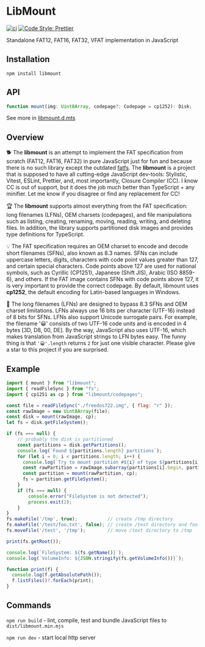 # LibMount

[![ci](https://github.com/vip-delete/libmount/actions/workflows/ci.yaml/badge.svg)](https://github.com/vip-delete/libmount/actions/workflows/ci.yaml)
[![Code Style: Prettier](https://img.shields.io/badge/code_style-prettier-ff69b4.svg)](https://github.com/prettier/prettier)

Standalone FAT12, FAT16, FAT32, VFAT implementation in JavaScript

## Installation

`npm install libmount`

## API

```javascript
function mount(img: Uint8Array, codepage?: Codepage = cp1252): Disk;
```

See more in [libmount.d.mts](types/libmount.d.mts)

## Overview

🐕 The **libmount** is an attempt to implement the FAT specification from scratch (FAT12, FAT16, FAT32) in pure JavaScript just for fun and because there is no such library except the outdated [fatfs](https://github.com/natevw/fatfs). The **libmount** is a project that is supposed to have all cutting-edge JavaScript dev-tools: Stylistic, Vitest, ESLint, Prettier, and, most importantly, Closure Compiler (CC). I know CC is out of support, but it does the job much better than TypeScript + any minifier. Let me know if you disagree or find any replacement for CC!

🏆 The **libmount** supports almost everything from the FAT specification: long filenames (LFNs), OEM charsets (codepages), and file manipulations such as listing, creating, renaming, moving, reading, writing, and deleting files. In addition, the library supports partitioned disk images and provides type definitions for TypeScript.

💡 The FAT specification requires an OEM charset to encode and decode short filenames (SFNs), also known as 8.3 names. SFNs can include uppercase letters, digits, characters with code point values greater than 127, and certain special characters. Code points above 127 are used for national symbols, such as Cyrillic (CP1251), Japanese (Shift JIS), Arabic (ISO 8859-6), and others. If the FAT image contains SFNs with code points above 127, it is very important to provide the correct codepage. By default, libmount uses **cp1252**, the default encoding for Latin-based languages in Windows.

🌟 The long filenames (LFNs) are designed to bypass 8.3 SFNs and OEM charset limitations. LFNs always use 16 bits per character (UTF-16) instead of 8 bits for SFNs. LFNs also support Unicode surrogate pairs. For example, the filename '😀' consists of two UTF-16 code units and is encoded in 4 bytes [3D, D8, 00, DE]. By the way, JavaScript also uses UTF-16, which makes translation from JavaScript strings to LFN bytes easy. The funny thing is that `'😀'.length` returns `2` for just one visible character. Please give a star to this project if you are surprised.

## Example

```javascript
import { mount } from "libmount";
import { readFileSync } from "fs";
import { cp1251 as cp } from "libmount/codepages";

const file = readFileSync("./freedos722.img", { flag: "r" });
const rawImage = new Uint8Array(file);
const disk = mount(rawImage, cp);
let fs = disk.getFileSystem();

if (fs === null) {
    // probably the disk is partitioned
    const partitions = disk.getPartitions();
    console.log(`Found ${partitions.length} partitions`);
    for (let i = 0; i < partitions.length; i++) {
      console.log(`Try to mount partition #${i} of type ${partitions[i].type}`);
      const rawPartition = rawImage.subarray(partitions[i].begin, partitions[i].end);
      const partition = mount(rawPartition, cp);
      fs = partition.getFileSystem();
    }
    if (fs === null) {
        console.error("FileSystem is not detected");
        process.exit(2);
    }
}
fs.makeFile('/tmp', true);           // create /tmp directory
fs.makeFile('/test/foo.txt', false); // create /test directory and foo.txt file
fs.moveFile('/test', '/tmp');        // move /text directory to /tmp

print(fs.getRoot());

console.log(`FileSystem: ${fs.getName()}`);
console.log(`VolumeInfo: ${JSON.stringify(fs.getVolumeInfo())}`);

function print(f) {
  console.log(f.getAbsolutePath());
  f.listFiles()?.forEach(print);
}
```

## Commands

```npm run build``` - lint, compile, test and bundle JavaScript files to ```dist/libmount.min.mjs```

```npm run dev``` - start local http server

